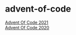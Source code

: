 # advent-of-code

[Advent Of Code 2021](https://adventofcode.com/2021)  
[Advent Of Code 2020](https://adventofcode.com/2020)
